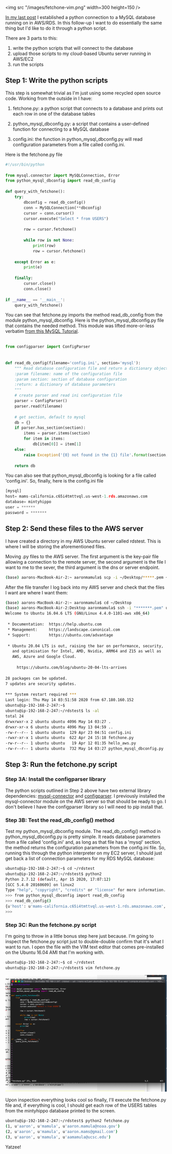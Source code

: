 <img src "/images/fetchone-vim.png" width=300 height=150 />

[In my last post](https://aaronmams.github.io/Cloud-computing-with-Python,-MySQL-in-AWS/) I established a python connection to a MySQL database running on in AWS/RDS. In this follow-up I want to do essentially the same thing but I'd like to do it through a python script. 

There are 3 parts to this:

1. write the python scripts that will connect to the database
2. upload those scripts to my cloud-based Ubuntu server running in AWS/EC2
3. run the scripts

## Step 1: Write the python scripts

This step is somewhat trivial as I'm just using some recycled open source code. Working from the outside in I have:

1. fetchone.py: a python script that connects to a database and prints out each row in one of the database tables

2. python_mysql_dbconfig.py: a script that contains a user-defined function for connecting to a MySQL database

3. config.ini: the function in python_mysql_dbconfig.py will read configuration parameters from a file called config.ini. 

Here is the fetchone.py file

```python
#!/usr/bin/python

from mysql.connector import MySQLConnection, Error
from python_mysql_dbconfig import read_db_config

def query_with_fetchone():
    try:
        dbconfig = read_db_config()
        conn = MySQLConnection(**dbconfig)
        cursor = conn.cursor()
        cursor.execute("Select * from USERS")
        
        row = cursor.fetchone()
        
        while row is not None:
            print(row)
            row = cursor.fetchone()
        
    except Error as e:
        print(e)
        
    finally:
        cursor.close()
        conn.close()

if __name__ == '__main__':
    query_with_fetchone() 
```

You can see that fetchone.py imports the method read_db_config from the module python_mysql_dbconfig. Here is the python_mysql_dbconfig.py file that contains the needed method. This module was lifted more-or-less verbatim [from this MySQL Tutorial](https://www.mysqltutorial.org/python-connecting-mysql-databases/).

```python

from configparser import ConfigParser


def read_db_config(filename='config.ini', section='mysql'):
    """ Read database configuration file and return a dictionary object
    :param filename: name of the configuration file
    :param section: section of database configuration
    :return: a dictionary of database parameters
    """
    # create parser and read ini configuration file
    parser = ConfigParser()
    parser.read(filename)

    # get section, default to mysql
    db = {}
    if parser.has_section(section):
        items = parser.items(section)
        for item in items:
            db[item[0]] = item[1]
    else:
        raise Exception('{0} not found in the {1} file'.format(section, filename))

    return db
```

You can also see that python_mysql_dbconfig is looking for a file called 'config.ini'. So, finally, here is the config.ini file

```python
[mysql]
host= mams-california.c65i4tmttvql.us-west-1.rds.amazonaws.com
database= mintyhippo
user = ******
password = *******
```

## Step 2: Send these files to the AWS server

I have created a directory in my AWS Ubuntu server called rdstest. This is where I will be storing the aforementioned files.

Moving .py files to the AWS server. The first argument is the key-pair file allowing a connection to the remote server, the second argument is the file I want to me to the sever, the third argument is the dns or server endpoint.

```bash
(base) aarons-MacBook-Air-2:~ aaronmamula$ scp -i ~/Desktop/*****.pem ~/Desktop/AWSpython/python_mysql_dbconfig.py ubuntu@ec2-54-153-106-13.us-west-1.compute.amazonaws.com:~/rdstest
```

After the file transfer I log back into my AWS server and check that the files I want are where I want them:

```bash
(base) aarons-MacBook-Air-2:~ aaronmamula$ cd ~/Desktop
(base) aarons-MacBook-Air-2:Desktop aaronmamula$ ssh -i "*******.pem" ubuntu@ec2-54-153-106-13.us-west-1.compute.amazonaws.com
Welcome to Ubuntu 16.04.6 LTS (GNU/Linux 4.4.0-1101-aws x86_64)

 * Documentation:  https://help.ubuntu.com
 * Management:     https://landscape.canonical.com
 * Support:        https://ubuntu.com/advantage

 * Ubuntu 20.04 LTS is out, raising the bar on performance, security,
   and optimisation for Intel, AMD, Nvidia, ARM64 and Z15 as well as
   AWS, Azure and Google Cloud.

     https://ubuntu.com/blog/ubuntu-20-04-lts-arrives

28 packages can be updated.
7 updates are security updates.

*** System restart required ***
Last login: Thu May 14 03:51:58 2020 from 67.180.160.152
ubuntu@ip-192-168-2-247:~$
ubuntu@ip-192-168-2-247:~/rdstest$ ls -al
total 24
drwxrwxr-x 2 ubuntu ubuntu 4096 May 14 03:27 .
drwxr-xr-x 6 ubuntu ubuntu 4096 May 13 04:59 ..
-rw-r--r-- 1 ubuntu ubuntu  129 Apr 23 04:51 config.ini
-rwxr-xr-x 1 ubuntu ubuntu  622 Apr 24 15:18 fetchone.py
-rw-r--r-- 1 ubuntu ubuntu   19 Apr 12 01:35 hello_aws.py
-rw-r--r-- 1 ubuntu ubuntu  732 May 14 03:27 python_mysql_dbconfig.py
```
## Step 3: Run the fetchone.py script

### Step 3A: Install the configparser library

The python scripts outlined in Step 2 above have two external library dependencies: [mysql-connector](https://pypi.org/project/mysql-connector-python/) and [configparser](https://pypi.org/project/configparser/). I previously installed the mysql-connector module on the AWS server so that should be ready to go. I don't believe I have the configparser library so I will need to pip install that.

### Step 3B: Test the read_db_config() method

Test my python_mysql_dbconfig module. The read_db_config() method in python_mysql_dbconfig.py is pretty simple. It reads database parameters from a file called 'config.ini' and, as long as that file has a 'mysql' section, the method returns the configuration parameters from the config.ini file. So, running this through the python interpreter on my EC2 server, I should just get back a list of connection parameters for my RDS MySQL database: 

```bash
ubuntu@ip-192-168-2-247:~$ cd ~/rdstest
ubuntu@ip-192-168-2-247:~/rdstest$ python2
Python 2.7.12 (default, Apr 15 2020, 17:07:12) 
[GCC 5.4.0 20160609] on linux2
Type "help", "copyright", "credits" or "license" for more information.
>>> from python_mysql_dbconfig import read_db_config
>>> read_db_config()
{u'host': u'mams-california.c65i4tmttvql.us-west-1.rds.amazonaws.com', u'password': u'*********', u'user': u'*****', u'database': u'mintyhippo'}
>>> 

```
### Step 3C: Run the fetchone.py script

I'm going to throw in a little bonus step here just because. I'm going to inspect the fetchone.py script just to double-double confirm that it's what I want to run. I open the file with the VIM text editor that comes pre-installed on the Ubuntu 16.04 AMI that I'm working with.

```bash
ubuntu@ip-192-168-2-247:~$ cd ~/rdstest
ubuntu@ip-192-168-2-247:~/rdstest$ vim fetchone.py

``` 

![fetchone-file](/images/fetchone-vim.png)

Upon inspection everything looks cool so finally, I'll execute the fetchone.py file and, if everything is cool, I should get each row of the USERS tables from the mintyhippo database printed to the screen.

```bash
ubuntu@ip-192-168-2-247:~/rdstest$ python2 fetchone.py
(1, u'aaron', u'mamula', u'aaron.mamula@noaa.gov')
(2, u'aaron', u'mamula', u'aaron.mams@gmail.com')
(3, u'aaron', u'mamula', u'aamamula@ucsc.edu')

```

Yatzee!

